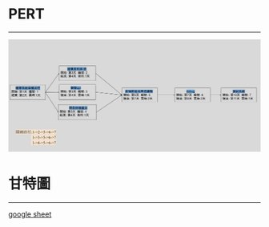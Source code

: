 # PERT
***
![GITHUB](https://github.com/hyu325/sys_group_12/blob/main/imgs/pert_group.jpg "pert")
# 甘特圖
***
[google sheet](https://docs.google.com/spreadsheets/d/1ocI7I0vtLdHcmiSi3p6H1zR82YI5HLQU7W6t89G9wt8/edit?usp=sharing)
